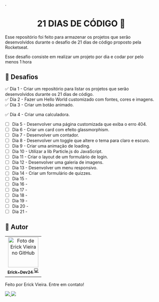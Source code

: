 .<h1 align="center" id="coloque aqui o nome do id para voltar ao topo"> 21 DIAS DE CÓDIGO 🚀</h1>



Esse repositório foi feito para armazenar os projetos que serão desenvolvidos durante o desafio de 21 dias de código proposto pela Rocketseat.

Esse desafio consiste em realizar um projeto por dia e codar por pelo menos 1 hora

## :dart: Desafios
✅  Dia 1 - Criar um repositório para listar os projetos que serão desenvolvidos durante os 21 dias de código.  
✅  Dia 2 - Fazer um Hello World customizado com fontes, cores e imagens.  
✅  Dia 3 - Criar um botão animado.

✅  Dia 4 - Criar uma calculadora.
- [ ]  Dia 5 - Desenvolver uma página customizada que exiba o erro 404.
- [ ]   Dia 6 - Criar um card com efeito glassmorphism.
- [ ]   Dia 7 - Desenvolver um contador.
- [ ]  Dia 8 - Desenvolver um toggle que altere o tema para claro e escuro.
- [ ]   Dia 9 - Criar uma animação de loading.
- [ ]   Dia 10 - Utilizar a lib Particle.js do JavaScript.
- [ ]  Dia 11 - Criar o layout de um formulário de login.
- [ ]   Dia 12 - Desenvolver uma galeria de imagens.
- [ ]   Dia 13 - Desenvolver um menu responsivo.
- [ ]   Dia 14 - Criar um formulário de quizzes.
- [ ]   Dia 15 -
- [ ]  Dia 16 -
- [ ]   Dia 17 -
- [ ]  Dia 18 -
- [ ]   Dia 19 -
- [ ]  Dia 20 -
- [ ]   Dia 21 -

## :wave: Autor

<table>
  <tr>
    <td align="center">
      <a href="http://github.com/tatialveso">
        <img src="https://avatars.githubusercontent.com/u/101227282?v=4" width="100px;" alt="Foto de Erick Vieira no GitHub"/><br>
        <sub>
          <b>Erick-Dev24</b>
        </sub>  
      </a>
      💻
    </td>
  </tr>
</table>

<p> Feito por Erick Vieira. Entre em contato!</p> 
<a href ="erick2912vieira@gmail.com">
<img src="https://img.shields.io/badge/Gmail-D14836?style=for-the-badge&logo=gmail&logoColor=white"/>
<a href ="https://www.linkedin.com/in/erick-dev24/">
<img src="https://img.shields.io/badge/LinkedIn-0077B5?style=for-the-badge&logo=linkedin&logoColor=white"/>